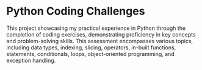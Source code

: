 # Python Coding Challenges
This project showcasing my practical experience in Python through the completion of coding exercises, demonstrating proficiency in key concepts and problem-solving skills. This assessment encompasses various topics, including data types, indexing, slicing, operators, in-built functions, statements, conditionals, loops, object-oriented programming, and exception handling.
